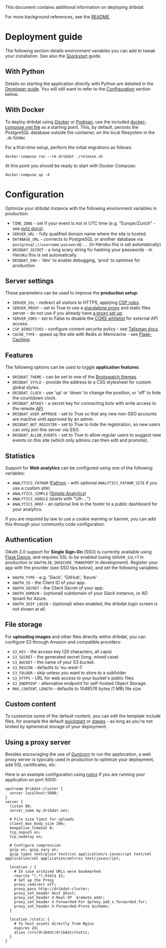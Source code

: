 This document contains additional information on deploying dribdat.

For more background references, see the [README](README.md).

# Deployment guide

The following section details environment variables you can add to tweak your installation. See also the [Quickstart](../README.md#quickstart) guide.

## With Python

Details on starting the application directly with Python are detailed in the [Developer guide](CONTRIBUTE.md). You will still want to refer to the [Configuration](#Configuration) section below.

## With Docker

To deploy dribdat using [Docker](https://www.docker.com/) or [Podman](https://docs.podman.io/en/latest/index.html), use the included [docker-compose.yml file](docker-compose.yml) as a starting point. This, by default, persists the PostgreSQL database outside the container, on the local filesystem in the `.db` folder.

For a first-time setup, perform the initial migrations as follows:

`docker-compose run --rm dribdat ./release.sh`

At this point you should be ready to start with Docker Compose:

`docker-compose up -d`

# Configuration

Optimize your dribdat instance with the following environment variables in production:

* `TIME_ZONE` - set if your event is not in UTC time (e.g. "Europe/Zurich" - see [pytz docs](https://pythonhosted.org/pytz/)).
* `SERVER_URL` - fully qualified domain name where the site is hosted.
* `DATABASE_URL` - connects to PostgreSQL or another database via `postgresql://username:password@...` (in Heroku this is set automatically)
* `DRIBDAT_SECRET` - a long scary string for hashing your passwords - in Heroku this is set automatically.
* `DRIBDAT_ENV` - 'dev' to enable debugging, 'prod' to optimise for production.

## Server settings

These parameters can be used to improve the **production setup**:

* `SERVER_SSL` - redirect all visitors to HTTPS, applying [CSP rules](https://developers.google.com/web/fundamentals/security/csp).
* `SERVER_PROXY` - set to True to use a [standalone proxy](https://flask.palletsprojects.com/en/2.0.x/deploying/wsgi-standalone/#proxy-setups) and static files server - do not use if you already have [a proxy set up](#using-a-proxy-server).
* `SERVER_CORS` - set to False to disable the [CORS whitelist](https://flask.palletsprojects.com/en/2.0.x/deploying/wsgi-standalone/#proxy-setups) for external API access.
* `CSP_DIRECTIVES` - configure content security policy - see [Talisman docs](https://github.com/GoogleCloudPlatform/flask-talisman#content-security-policy).
* `CACHE_TYPE` - speed up the site with Redis or Memcache - see [Flask-Caching](https://flask-caching.readthedocs.io/en/latest/index.html#configuring-flask-caching).

## Features

The following options can be used to toggle **application features**:

* `DRIBDAT_THEME` - can be set to one of the [Bootswatch themes](https://bootswatch.com/).
* `DRIBDAT_STYLE` - provide the address to a CSS stylesheet for custom global styles.
* `DRIBDAT_CLOCK` - use 'up' or 'down' to change the position, or 'off' to hide the countdown clock.
* `DRIBDAT_APIKEY` - a secret key for connecting bots with write access to the remote [API](#api).
* `DRIBDAT_USER_APPROVE` - set to True so that any new non-SSO accounts are inactive until approved by an admin.
* `DRIBDAT_NOT_REGISTER` - set to True to hide the registration, so new users can only join this server via SSO.
* `DRIBDAT_ALLOW_EVENTS` - set to True to allow regular users to suggest new events on this site (which only admins can then edit and promote).

## Statistics

Support for **Web analytics** can be configured using one of the following variables:

* `ANALYTICS_FATHOM` ([Fathom](https://usefathom.com/) - with optional `ANALYTICS_FATHOM_SITE` if you use a custom site)
* `ANALYTICS_SIMPLE` ([Simple Analytics](https://simpleanalytics.com))
* `ANALYTICS_GOOGLE` (starts with "UA-...")
* `ANALYTICS_HREF` - an optional link in the footer to a public dashboard for your analytics.

If you are required by law to use a cookie warning or banner, you can add this through your community code configuration.

## Authentication

OAuth 2.0 support for **Single Sign-On** (SSO) is currently available using [Flask Dance](https://flask-dance.readthedocs.io/), and requires SSL to be enabled (using `SERVER_SSL`=1 in production or `OAUTHLIB_INSECURE_TRANSPORT` in development). Register your app with the provider (see SSO tips below), and set the following variables:

* `OAUTH_TYPE` - e.g. 'Slack', 'GitHub', 'Azure'
* `OAUTH_ID` - the Client ID of your app.
* `OAUTH_SECRET` - the Client Secret of your app.
* `OAUTH_DOMAIN` - (optional) subdomain of your Slack instance, or AD tenant for Azure.
* `OAUTH_SKIP_LOGIN` - (optional) when enabled, the dribdat login screen is not shown at all.

## File storage

For **uploading images** and other files directly within dribdat, you can configure S3 through Amazon and compatible providers:

* `S3_KEY` - the access key (20 characters, all caps)
* `S3_SECRET` - the generated secret (long, mixed case)
* `S3_BUCKET` - the name of your S3 bucket.
* `S3_REGION` - defaults to 'eu-west-1'.
* `S3_FOLDER` - skip unless you want to store to a subfolder.
* `S3_HTTPS` - URL for web access to your bucket's public files.
* `S3_ENDPOINT` - alternative endpoint for self-hosted Object Storage.
* `MAX_CONTENT_LENGTH` - defaults to 1048576 bytes (1 MB) file size.

## Custom content

To customize some of the default content, you can edit the template include files, for example the default [quickstart](dribdat/templates/includes/quickstart.md) or [stages](dribdat/templates/includes/stages.yaml) - as long as you're not limited by ephemeral storage of your deployment.

## Using a proxy server

Besides encouraging the use of [Gunicorn](https://flask.palletsprojects.com/en/2.0.x/deploying/wsgi-standalone/#) to run the applocation, a web proxy server is typically used in production to optimize your deployment, add SSL certificates, etc.

Here is an example configuration using [nginx](https://nginx.org/) if you are running your application on port 5000:

```
upstream dribdat-cluster {
  server localhost:5000;
}
server {
  listen 80;
  server_name my.dribdat.net;

  # File size limit for uploads
  client_max_body_size 10m;
  keepalive_timeout 0;
  tcp_nopush on;
  tcp_nodelay on;

  # Configure compression
  gzip on; gzip_vary on;
  gzip_types text/plain text/css application/x-javascript text/xml application/xml application/xml+rss text/javascript;

  location / {
    # In case archived URLs were bookmarked
    rewrite ^(.*).html$ $1;
    # Set up the Proxy
    proxy_redirect off;
    proxy_pass http://dribdat-cluster;
    proxy_set_header Host $host;
    proxy_set_header X-Real-IP  $remote_addr;
    proxy_set_header X-Forwarded-For $proxy_add_x_forwarded_for;
    proxy_set_header X-Forwarded-Proto $scheme;
  }

  location /static {
    # To host assets directly from Nginx
    expires 2d;
    alias /srv/dribdat/dribdat/static;
  }
}
```
